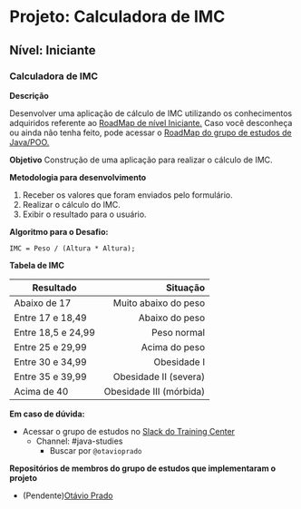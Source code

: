 # Projeto: Calculadora de IMC


## Nível: Iniciante  


### Calculadora de IMC  

__Descrição__

Desenvolver uma aplicação de cálculo de IMC utilizando os conhecimentos adquiridos referente ao [RoadMap de nível Iniciante.](https://github.com/training-center/java-study-group/blob/master/material/roadmap/iniciante.md)
Caso você desconheça ou ainda não tenha feito, pode acessar o [RoadMap do grupo de estudos de Java/POO.](https://github.com/training-center/java-study-group/tree/master/material_de_apoio/roadmap)

__Objetivo__
Construção de uma aplicação para realizar o cálculo de IMC.

__Metodologia para desenvolvimento__

1. Receber os valores que foram enviados pelo formulário.  
2. Realizar o cálculo do IMC.  
3. Exibir o resultado para o usuário.  

__Algoritmo para o Desafio:__

 `IMC = Peso / (Altura * Altura); `  

__Tabela de IMC__

Resultado | Situação
--------- | --------:
Abaixo de 17 | Muito abaixo do peso
Entre 17 e 18,49 | Abaixo do peso
Entre 18,5 e 24,99 | Peso normal
Entre 25 e 29,99 | Acima do peso
Entre 30 e 34,99 | Obesidade I
Entre 35 e 39,99 | Obesidade II (severa)
Acima de 40 |	Obesidade III (mórbida)

__Em caso de dúvida:__

- Acessar o grupo de estudos no [Slack do Training Center](https://github.com/training-center/slack)
    - Channel: #java-studies   
        - Buscar por `@otavioprado`

__Repositórios de membros do grupo de estudos que implementaram o projeto__

- (Pendente)[Otávio Prado](https://github.com/otavioprado/projeto-calculadora-de-imc)
